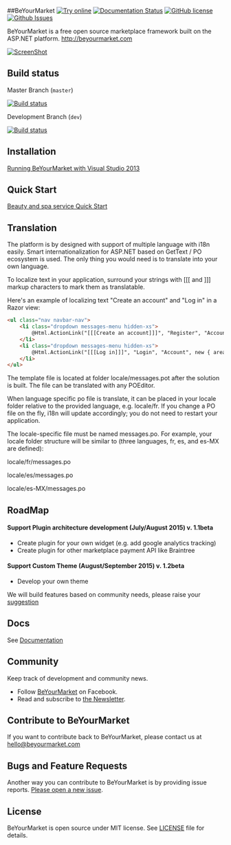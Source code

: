 ##BeYourMarket [![Try online](https://img.shields.io/badge/try-demo-green.svg)](http://demo.beyourmarket.com) [![Documentation Status](https://img.shields.io/badge/documentation-1v-blue.svg)](https://beyourmarket.atlassian.net) [![GitHub license](https://img.shields.io/badge/license-MIT-blue.svg)](https://github.com/beyourmarket/beyourmarket/blob/master/LICENSE) [![Github Issues](http://issuestats.com/github/beyourmarket/beyourmarket/badge/issue)](https://github.com/beyourmarket/beyourmarket/issues)

BeYourMarket is a free open source marketplace framework built on the ASP.NET platform.
http://beyourmarket.com

[![ScreenShot](http://beyourmarket.com/images/github/beyourmarket2.jpg)](http://beyourmarket.com/)

## Build status ##

Master Branch (`master`)

[![Build status](https://ci.appveyor.com/api/projects/status/ojc6mh88o61cvlgw/branch/master?svg=true)](https://ci.appveyor.com/project/beyourmarket/beyourmarket/branch/master)

Development Branch (`dev`)

[![Build status](https://ci.appveyor.com/api/projects/status/ojc6mh88o61cvlgw/branch/dev?svg=true)](https://ci.appveyor.com/project/beyourmarket/beyourmarket/branch/dev)

## Installation ##

[Running BeYourMarket with Visual Studio 2013](https://beyourmarket.atlassian.net/wiki/display/BYM/Installation)

## Quick Start

[Beauty and spa service Quick Start](http://www.codeproject.com/Articles/1001019/BeYourMarket-An-net-open-source-marketplace-framew)

## Translation ##
The platform is by designed with support of multiple language with i18n easily. Smart internationalization for ASP.NET based on GetText / PO ecosystem is used. The only thing you would need is to translate into your own language.

To localize text in your application, surround your strings with [[[ and ]]] markup characters to mark them as translatable.

Here's an example of localizing text "Create an account" and "Log in" in a Razor view:

```html
<ul class="nav navbar-nav">
    <li class="dropdown messages-menu hidden-xs">
        @Html.ActionLink("[[[Create an account]]]", "Register", "Account", new { area = string.Empty }, htmlAttributes: new { id = "registerLink" })
    </li>
    <li class="dropdown messages-menu hidden-xs">
        @Html.ActionLink("[[[Log in]]]", "Login", "Account", new { area = string.Empty }, htmlAttributes: new { id = "loginLink" })
    </li>
</ul>
```

The template file is located at folder locale/messages.pot after the solution is built. The file can be translated with any POEditor.

When language specific po file is translate, it can be placed in your locale folder relative to the provided language, e.g. locale/fr. If you change a PO file on the fly, i18n will update accordingly; you do not need to restart your application.

The locale-specific file must be named messages.po. For example, your locale folder structure will be similar to (three languages, fr, es, and es-MX are defined):

locale/fr/messages.po

locale/es/messages.po

locale/es-MX/messages.po

## RoadMap ##

#### Support Plugin architecture development (July/August 2015) v. 1.1beta
- Create plugin for your own widget (e.g. add google analytics tracking)
- Create plugin for  other marketplace payment API like Braintree

#### Support Custom Theme  (August/September 2015) v. 1.2beta
- Develop your own theme

We will build features based on community needs, please raise your [suggestion](https://github.com/beyourmarket/beyourmarket/issues/new)

## Docs ##

See [Documentation](https://beyourmarket.atlassian.net)

## Community
Keep track of development and community news.

*   Follow [BeYourMarket](https://www.facebook.com/BeYourMarket) on Facebook.
*   Read and subscribe to [the
    Newsletter](http://beyourmarket.com/index.php/subscribe/).

## Contribute to BeYourMarket ##

If you want to contribute back to BeYourMarket, please contact us at [hello@beyourmarket.com](hello@beyourmarket.com)

## Bugs and Feature Requests ##

Another way you can contribute to BeYourMarket is by providing issue reports. [Please open a new
issue](https://github.com/beyourmarket/beyourmarket/issues/new).

## License ##

BeYourMarket is open source under MIT license. See [LICENSE](LICENSE) file for details.
